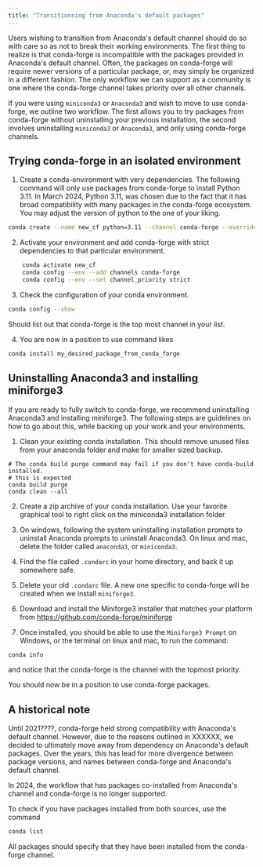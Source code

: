 ```yaml
---
title: "Transitionning from Anaconda's default packages"
---
```


Users wishing to transition from Anaconda's default channel should do so with
care so as not to break their working environments. The first thing to realize
is that conda-forge is incompatible with the packages provided in Anaconda's
default channel. Often, the packages on conda-forge will require newer versions
of a particular package, or, may simply be organized in a different fashion.
The only workflow we can support as a community is one where the conda-forge
channel takes priority over all other channels.

If you were using `miniconda3` or `Anaconda3` and wish to move to use
conda-forge, we outline two workflow. The first allows you to try packages from
conda-forge without uninstalling your previous installation, the second
involves uninstalling `miniconda3` or `Anaconda3`, and only using conda-forge
channels.

## Trying conda-forge in an isolated environment

1. Create a conda-environment with very dependencies. The following command
   will only use packages from conda-forge to install Python 3.11. In March
   2024, Python 3.11, was chosen due to the fact that it has broad
   compatibility with many packages in the conda-forge ecosystem.
   You may adjust the version of python to the one of your liking.

```bash
conda create --name new_cf python=3.11 --channel conda-forge --override-channels
```

2. Activate your environment and add conda-forge with strict dependencies to
   that particular environment.

```bash
    conda activate new_cf
    conda config --env --add channels conda-forge
    conda config --env --set channel_priority strict
```

3. Check the configuration of your conda environment.

```bash
conda config --show
```

   Should list out that conda-forge is the top most channel in your list.

4. You are now in a position to use command likes

```bash
conda install my_desired_package_from_conda_forge
```

## Uninstalling Anaconda3 and installing miniforge3

If you are ready to fully switch to conda-forge, we recommend uninstalling
Anaconda3 and installing miniforge3. The following steps are guidelines on how
to go about this, while backing up your work and your environments.

1. Clean your existing conda installation. This should remove unused files from
   your anaconda folder and make for smaller sized backup.

```
# The conda build purge command may fail if you don't have conda-build installed.
# this is expected
conda build purge
conda clean --all
```

2. Create a zip archive of your conda installation. Use your favorite graphical tool
   to right click on the miniconda3 installation folder

3. On windows, following the system uninstalling installation prompts to
   uninstall Anaconda prompts to uninstall Anaconda3. On linux and mac, delete
   the folder called `anaconda3`, or `miniconda3`.

4. Find the file called `.condarc` in your home directory, and back it up somewhere safe.

5. Delete your old `.condarc` file. A new one specific to conda-forge will be
   created when we install `miniforge3`.

6. Download and install the Miniforge3 installer that matches your platform from
   https://github.com/conda-forge/miniforge

7. Once installed, you should be able to use the `Miniforge3 Prompt` on
   Windows, or the terminal on linux and mac, to run the command:

```bash
conda info
```

   and notice that the conda-forge is the channel with the topmost priority.


You should now be in a position to use conda-forge packages.

## A historical note

Until 2021????, conda-forge held strong compatibility with Anaconda's default
channel. However, due to the reasons outlined in XXXXXX, we decided to
ultimately move away from dependency on Anaconda's default packages. Over the
years, this has lead for more divergence between package versions, and names
between conda-forge and Anaconda's default channel.

In 2024, the workflow that has packages co-installed from Anaconda's channel and
conda-forge is no longer supported.

To check if you have packages installed from both sources, use the command

```bash
conda list
```

All packages should specify that they have been installed from the conda-forge
channel.

